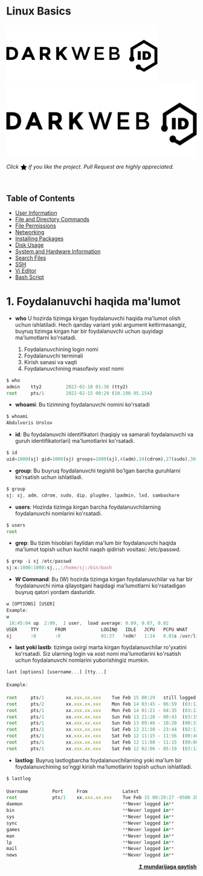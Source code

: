 # Linux Basics

[![DarkWeb](image/darkweb.png)](https://t.me/DarkWeb_o0o)
<img src="image/darkweb.png" width="600" height="200" align="absmiddle" title="Star" />

*Click <img src="image/star.png" width="18" height="18" align="absmiddle" title="Star" /> if you like the project. Pull Request are highly appreciated.*

<br/>

## Table of Contents

* [User Information](#1-foydalanuvchi-haqida-malumot)
* [File and Directory Commands](#-2-file-and-directory-commands)
* [File Permissions](#-3-file-permissions)
* [Networking](#-4-networking)
* [Installing Packages](#-5-installing-packages)
* [Disk Usage](#-6-disk-usage)
* [System and Hardware Information](#-7-system-and-hardware-information)
* [Search Files](#-8-search-files)
* [SSH](#-9-ssh)
* [Vi Editor](#-10-vi-editor)
* [Bash Script](#-11-bash-script)


# 1. Foydalanuvchi haqida ma'lumot

* **who** U hozirda tizimga kirgan foydalanuvchi haqida ma'lumot olish uchun ishlatiladi. Hech qanday variant yoki argument keltirmasangiz, buyruq tizimga kirgan har bir foydalanuvchi uchun quyidagi ma'lumotlarni ko'rsatadi.

    1. Foydalanuvchining login nomi
    2. Foydalanuvchi terminali
    3. Kirish sanasi va vaqti
    4. Foydalanuvchining masofaviy xost nomi

```js
$ who
admin    tty2         2022-02-10 01:36 (tty2)
root     pts/1        2022-02-15 00:29 (10.190.95.154)
```
* **whoami**: Bu tizimning foydalanuvchi nomini ko'rsatadi

```js
$ whoami
Abdulvoris Urolov
```
* **id**: Bu foydalanuvchi identifikatori (haqiqiy va samarali foydalanuvchi va guruh identifikatorlari) ma'lumotlarini ko'rsatadi.

```js
$ id
uid=1000(sj) gid=1000(sj) groups=1000(sj),4(adm),24(cdrom),27(sudo),30(dip),46(plugdev),120(lpadmin),131(lxd),132(sambashare)
```

* **group**: Bu buyruq foydalanuvchi tegishli bo'lgan barcha guruhlarni ko'rsatish uchun ishlatiladi.
  
```js
$ group
sj: sj, adm, cdrom, sudo, dip, plugdev, lpadmin, lxd, sambashare
```
* **users**: Hozirda tizimga kirgan barcha foydalanuvchilarning foydalanuvchi nomlarini ko'rsatadi.

```js
$ users
root
```

* **grep**: Bu tizim hisoblari faylidan ma'lum bir foydalanuvchi haqida ma'lumot topish uchun kuchli naqsh qidirish vositasi: /etc/passwd.

```js
$ grep -i sj /etc/passwd
sj:x:1000:1000:sj,,,:/home/sj:/bin/bash
```

* **W Command**:  Bu (W) hozirda tizimga kirgan foydalanuvchilar va har bir foydalanuvchi nima qilayotgani haqidagi ma'lumotlarni ko'rsatadigan buyruq qatori yordam dasturidir.

```js
w [OPTIONS] [USER]
Example:
w
 18:45:04 up  2:09,  1 user,  load average: 0.09, 0.07, 0.02
USER     TTY      FROM             LOGIN@   IDLE   JCPU   PCPU WHAT
sj       :0       :0               01:27   ?xdm?   1:14   0.01s /usr/lib/gdm3/g
```
* **last yoki lastb**: tizimga oxirgi marta kirgan foydalanuvchilar ro'yxatini ko'rsatadi. Siz ularning login va xost nomi ma'lumotlarini ko'rsatish uchun foydalanuvchi nomlarini yuborishingiz mumkin.

```js
last [options] [username...] [tty...]

Example:

root     pts/1        xx.xxx.xx.xxx    Tue Feb 15 00:29   still logged in
root     pts/2        xx.xxx.xx.xxx    Mon Feb 14 03:45 - 06:59  (03:13)
root     pts/1        xx.xxx.xx.xxx    Mon Feb 14 01:21 - 04:35  (03:13)
root     pts/1        xx.xxx.xx.xxx    Sun Feb 13 21:28 - 00:43  (03:15)
root     pts/1        xx.xxx.xx.xxx    Sun Feb 13 09:46 - 10:20  (00:33)
root     pts/1        xx.xxx.xx.xxx    Sat Feb 12 21:30 - 23:44  (02:13)
root     pts/1        xx.xxx.xx.xxx    Sat Feb 12 11:15 - 11:56  (00:40)
root     pts/1        xx.xxx.xx.xxx    Sat Feb 12 11:08 - 11:15  (00:06)
root     pts/1        xx.xxx.xx.xxx    Sat Feb 12 02:06 - 05:19  (03:12)
```

* **lastlog**: Buyruq lastlogbarcha foydalanuvchilarning yoki ma'lum bir foydalanuvchining so'nggi kirish ma'lumotlarini topish uchun ishlatiladi.

```js
$ lastlog

Username         Port     From             Latest
root             pts/1    xx.xxx.xx.xxx    Tue Feb 15 00:29:27 -0500 2022
daemon                                     **Never logged in**
bin                                        **Never logged in**
sys                                        **Never logged in**
sync                                       **Never logged in**
games                                      **Never logged in**
man                                        **Never logged in**
lp                                         **Never logged in**
mail                                       **Never logged in**
news                                       **Never logged in**
```

<div align="right">
  <b><a href="#table-of-contents">↥ mundarijaga qaytish</a></b>
</div>